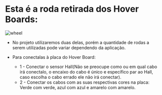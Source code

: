# Esta é a roda retirada dos Hover Boards:

![wheel](https://github.com/CaioslppUO/Agrobot/blob/master/pictures/circuits/whells/whell.jpeg)

 * No projeto utilizaremos duas delas, porém a quantidade de rodas a serem utilizadas pode variar dependendo da aplicação.
 
 * Para conectalas à placa do Hover Board:
 
   * 1 - Conectar o sensor Hall(Não se preocupe como ou em qual cabo irá conectalo, o encaixo do cabo é único e específico par ao Hall, caso escolha o cabo errado ele não irá conectar).
   * 2 - Conectar os cabos com as suas respectivas cores na placa: Verde com verde, azul com azul e amarelo com amarelo.
